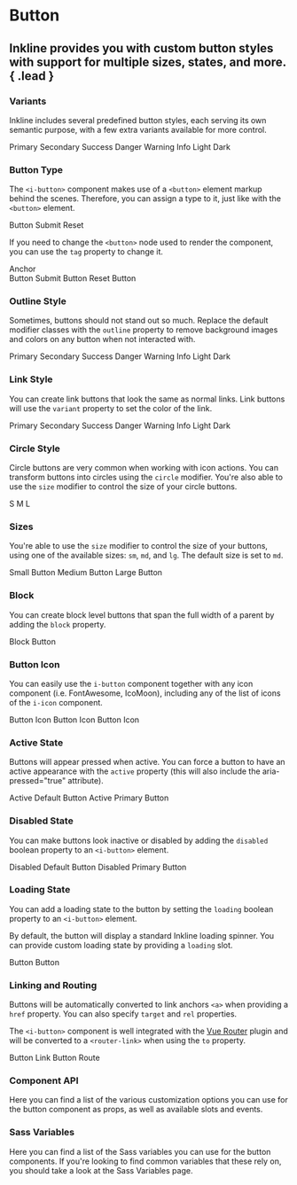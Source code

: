 # Button
## Inkline provides you with custom button styles with support for multiple sizes, states, and more. { .lead }

### Variants
Inkline includes several predefined button styles, each serving its own semantic purpose, with a few extra variants available for more control.

<i-code-preview title="Button Variants">

<div>
<i-button variant="primary">Primary</i-button>
<i-button variant="secondary">Secondary</i-button>
<i-button variant="success">Success</i-button>
<i-button variant="danger">Danger</i-button>
<i-button variant="warning">Warning</i-button>
<i-button variant="info">Info</i-button>
<i-button variant="light">Light</i-button>
<i-button variant="dark">Dark</i-button>
</div>

<template slot="html">

~~~html
<i-button variant="primary">Primary</i-button>
~~~
~~~html
<i-button variant="secondary">Secondary</i-button>
~~~
~~~html
<i-button variant="success">Success</i-button>
~~~
~~~html
<i-button variant="danger">Danger</i-button>
~~~
~~~html
<i-button variant="warning">Warning</i-button>
~~~
~~~html
<i-button variant="info">Info</i-button>
~~~
~~~html
<i-button variant="light">Light</i-button>
~~~
~~~html
<i-button variant="dark">Dark</i-button>
~~~

</template>
</i-code-preview>


### Button Type
The `<i-button>` component makes use of a `<button>` element markup behind the scenes. Therefore, you can assign a type to it,
just like with the `<button>` element.

<i-code-preview title="Button Type">

<div>
<i-button type="button">Button</i-button>
<i-button type="submit">Submit</i-button>
<i-button type="reset">Reset</i-button>
</div>

<template slot="html">

~~~html
<i-button type="button">Button</i-button>
~~~
~~~html
<i-button type="submit">Submit</i-button>
~~~
~~~html
<i-button type="reset">Reset</i-button>
~~~

</template>
</i-code-preview>

If you need to change the `<button>` node used to render the component, you can use the `tag` property to change it.

<i-code-preview title="Button Tag">

<div>
<i-button tag="a">Anchor</i-button>
</div>
<div>
<i-button tag="button" type="button">Button</i-button>
<i-button tag="button" type="submit">Submit Button</i-button>
<i-button tag="button" type="reset">Reset Button</i-button>
</div>
<div>
<i-button tag="input" type="button" value="Input"></i-button>
<i-button tag="input" type="submit" value="Submit Input"></i-button>
<i-button tag="input" type="reset" value="Reset Input"></i-button>
</div>

<template slot="html">

~~~html
<i-button tag="a">Link Button</i-button>
~~~
~~~html
<i-button tag="button" type="button">Button</i-button>
<i-button tag="button" type="submit">Submit Button</i-button>
<i-button tag="button" type="reset">Reset Button</i-button>
~~~
~~~html
<i-button tag="input" type="button" value="Input"></i-button>
<i-button tag="input" type="submit" value="Submit Input"></i-button>
<i-button tag="input" type="reset" value="Reset Input"></i-button>
~~~

</template>
</i-code-preview>


### Outline Style
Sometimes, buttons should not stand out so much. Replace the default modifier classes with the `outline` property
to remove background images and colors on any button when not interacted with.

<i-code-preview title="Button Outline">

<div>
<i-button outline variant="primary">Primary</i-button>
<i-button outline variant="secondary">Secondary</i-button>
<i-button outline variant="success">Success</i-button>
<i-button outline variant="danger">Danger</i-button>
<i-button outline variant="warning">Warning</i-button>
<i-button outline variant="info">Info</i-button>
<i-button outline variant="light">Light</i-button>
<i-button outline variant="dark">Dark</i-button>
</div>

<template slot="html">

~~~html
<i-button outline variant="primary">Primary</i-button>
~~~
~~~html
<i-button outline variant="secondary">Secondary</i-button>
~~~
~~~html
<i-button outline variant="success">Success</i-button>
~~~
~~~html
<i-button outline variant="danger">Danger</i-button>
~~~
~~~html
<i-button outline variant="warning">Warning</i-button>
~~~
~~~html
<i-button outline variant="info">Info</i-button>
~~~
~~~html
<i-button outline variant="light">Light</i-button>
~~~
~~~html
<i-button outline variant="dark">Dark</i-button>
~~~

</template>
</i-code-preview>

### Link Style
You can create link buttons that look the same as normal links. Link buttons will use the `variant` property to set the color of the link.

<i-code-preview title="Link Button">

<div>
<i-button link variant="primary">Primary</i-button>
<i-button link variant="secondary">Secondary</i-button>
<i-button link variant="success">Success</i-button>
<i-button link variant="danger">Danger</i-button>
<i-button link variant="warning">Warning</i-button>
<i-button link variant="info">Info</i-button>
<i-button link variant="light">Light</i-button>
<i-button link variant="dark">Dark</i-button>
</div>

<template slot="html">

~~~html
<i-button link variant="primary">Primary</i-button>
~~~
~~~html
<i-button link variant="secondary">Secondary</i-button>
~~~
~~~html
<i-button link variant="success">Success</i-button>
~~~
~~~html
<i-button link variant="danger">Danger</i-button>
~~~
~~~html
<i-button link variant="warning">Warning</i-button>
~~~
~~~html
<i-button link variant="info">Info</i-button>
~~~
~~~html
<i-button link variant="light">Light</i-button>
~~~
~~~html
<i-button link variant="dark">Dark</i-button>
~~~

</template>
</i-code-preview>

### Circle Style
Circle buttons are very common when working with icon actions. You can transform buttons into circles using the `circle`
modifier. You're also able to use the `size` modifier to control the size of your circle buttons. 

<i-code-preview title="Circle Button">

<div>
<i-button circle size="sm">S</i-button>
<i-button circle>M</i-button>
<i-button circle size="lg">L</i-button>
</div>

<template slot="html">

~~~html
<i-button circle size="sm">S</i-button>
~~~
~~~html
<i-button circle>M</i-button>
~~~
~~~html
<i-button circle size="lg">L</i-button>
~~~

</template>
</i-code-preview>

### Sizes
You're able to use the `size` modifier to control the size of your buttons, using one of the available sizes: `sm`, `md`, and `lg`. 
The default size is set to `md`.

<i-code-preview title="Button Sizes">

<div>
<i-button size="sm">Small Button</i-button>
<i-button size="md">Medium Button</i-button>
<i-button size="lg">Large Button</i-button>
</div>

<template slot="html">

~~~html
<i-button size="sm">Small Button</i-button>
~~~
~~~html
<i-button size="md">Medium Button</i-button>
~~~
~~~html
<i-button size="lg">Large Button</i-button>
~~~

</template>
</i-code-preview>

### Block
You can create block level buttons that span the full width of a parent by adding the `block` property.

<i-code-preview title="Block Button">
<i-button block>Block Button</i-button>

<template slot="html">

~~~html
<i-button block>Block Button</i-button>
~~~

</template>
</i-code-preview>

### Button Icon
You can easily use the `i-button` component together with any icon component (i.e. FontAwesome, IcoMoon), including any of the <nuxt-link :to="{ name: 'docs-components-icon' }">list of icons</nuxt-link> of the `i-icon` component.

<i-code-preview title="Button Icon">
<i-button><i-icon icon="home" class="_margin-right-1-2"></i-icon> Button Icon</i-button>
<i-button>Button Icon <i-icon icon="home" class="_margin-left-1-2"></i-icon></i-button>
<i-button><i-icon icon="home" class="_margin-right-1-2"></i-icon> Button Icon <i-icon icon="caret-down" class="_margin-left-1-2"></i-icon></i-button>

<template slot="html">

~~~html
<i-button>
    <i-icon icon="home" class="_margin-right-1-2"></i-icon> Button Icon
</i-button>
~~~
~~~html
<i-button>
    Button Icon <i-icon icon="home" class="_margin-left-1-2"></i-icon>
</i-button>
~~~
~~~html
<i-button>
    <i-icon icon="home" class="_margin-right-1-2"></i-icon>
    Button Icon
    <i-icon icon="caret-down" class="_margin-left-1-2"></i-icon>
</i-button>
~~~

</template>
</i-code-preview>

### Active State
Buttons will appear pressed when active. You can force a button to have an active appearance with the `active` property (this will also include the aria-pressed="true" attribute).

<i-code-preview title="Active Button State">

<div>
<i-button active>Active Default Button</i-button>
<i-button active variant="primary">Active Primary Button</i-button>
</div>

<template slot="html">

~~~html
<i-button active>Active Default Button</i-button>
~~~
~~~html
<i-button active variant="primary">Active Primary Button</i-button>
~~~

</template>
</i-code-preview>

### Disabled State
You can make buttons look inactive or disabled by adding the `disabled` boolean property to an `<i-button>` element.

<i-code-preview title="Disabled Button State">

<div>
<i-button disabled>Disabled Default Button</i-button>
<i-button disabled variant="primary">Disabled Primary Button</i-button>
</div>

<template slot="html">

~~~html
<i-button active>Active Default Button</i-button>
~~~
~~~html
<i-button active variant="primary">Active Primary Button</i-button>
~~~

</template>
</i-code-preview>

### Loading State
You can add a loading state to the button by setting the `loading` boolean property to an `<i-button>` element. 

By default, the button will display a standard Inkline loading spinner. You can provide custom loading state by providing a `loading` slot.

<i-code-preview title="Loading Button State">

<div>
<i-button :loading="true">Button</i-button>
<i-button :loading="true">
    Button
    <template v-slot:loading>
        <i-loader size="auto" variant="dark" class="_margin-right-1-2" />
        Loading
    </template>
</i-button>
</div>

<template slot="html">

~~~html
<i-button :loading="true">Disabled Default Button</i-button>
~~~

~~~html
<i-button :loading="true">
   Button
   <template v-slot:loading>
       <i-loader size="auto" variant="dark" class="_margin-right-1-2" /> 
       Loading
   </template>
</i-button>
~~~

</template>
</i-code-preview>

### Linking and Routing
Buttons will be automatically converted to link anchors `<a>` when providing a `href` property. You can also specify `target` and `rel` properties.

The `<i-button>` component is well integrated with the [Vue Router](https://router.vuejs.org) plugin and will be converted to a `<router-link>` when using the `to` property.

<i-code-preview title="Button Linking and Routing">

<div>
<i-button href="https://inkline.io">Button Link</i-button>
<i-button :to="{ name: 'docs-components-button' }">Button Route</i-button>
</div>

<template slot="html">

~~~html
<i-button href="https://inkline.io">Button Link</i-button>
~~~
~~~html
<i-button :to="{ name: 'docs-components-button' }">Button Route</i-button>
~~~

</template>
</i-code-preview>


### Component API
Here you can find a list of the various customization options you can use for the button component as props, as well as available slots and events.

<i-api-preview title="Button API" expanded markup="i-button" link="https://github.com/inkline/inkline/tree/master/packages/inkline/src/components/IButton">
    <template slot="props">
        <api-table>
            <api-table-row>
                <template slot="property">active</template>
                <template slot="description">Sets the button component state as active.</template>
                <template slot="type"><code>Boolean</code></template>
                <template slot="values"><code>true</code>, <code>false</code></template>
                <template slot="default"><code>false</code></template>
            </api-table-row>
            <api-table-row>
                <template slot="property">block</template>
                <template slot="description">Sets the button component style to span the whole parent width.</template>
                <template slot="type"><code>Boolean</code></template>
                <template slot="values"><code>true</code>, <code>false</code></template>
                <template slot="default"><code>false</code></template>
            </api-table-row>
            <api-table-row>
                <template slot="property">circle</template>
                <template slot="description">Sets the button component style to be a circle.</template>
                <template slot="type"><code>Boolean</code></template>
                <template slot="values"><code>true</code>, <code>false</code></template>
                <template slot="default"><code>false</code></template>
            </api-table-row>
            <api-table-row>
                <template slot="property">disabled</template>
                <template slot="description">Sets the button component state as disabled.</template>
                <template slot="type"><code>Boolean</code></template>
                <template slot="values"><code>true</code>, <code>false</code></template>
                <template slot="default"><code>false</code></template>
            </api-table-row>
            <api-table-row>
                <template slot="property">href</template>
                <template slot="description">Treats the button component as an anchor.</template>
                <template slot="type"><code>String</code></template>
                <template slot="values"></template>
                <template slot="default"></template>
            </api-table-row>
            <api-table-row>
                <template slot="property">link</template>
                <template slot="description">Sets the button component style to be a plain link.</template>
                <template slot="type"><code>Boolean</code></template>
                <template slot="values"><code>true</code>, <code>false</code></template>
                <template slot="default"><code>false</code></template>
            </api-table-row>
            <api-table-row>
                <template slot="property">loading</template>
                <template slot="description">Sets the button loading state. To be used together with the <code>loading</code> slot.</template>
                <template slot="type"><code>Boolean</code></template>
                <template slot="values"><code>true</code>, <code>false</code></template>
                <template slot="default"><code>false</code></template>
            </api-table-row>
            <api-table-row>
                <template slot="property">outline</template>
                <template slot="description">Sets the button component style to be an outline.</template>
                <template slot="type"><code>Boolean</code></template>
                <template slot="values"><code>true</code>, <code>false</code></template>
                <template slot="default"><code>false</code></template>
            </api-table-row>
            <api-table-row>
                <template slot="property">size</template>
                <template slot="description">Sets the size of the button component.</template>
                <template slot="type"><code>String</code></template>
                <template slot="values"><code>sm</code>, <code>md</code>, <code>lg</code></template>
                <template slot="default"><code>md</code></template>
            </api-table-row>
            <api-table-row>
                <template slot="property">tag</template>
                <template slot="description">Sets the tag used to render the button component.</template>
                <template slot="type"><code>String</code></template>
                <template slot="values"><code>a</code>, <code>button</code>, <code>input</code></template>
                <template slot="default"><code>button</code></template>
            </api-table-row>
            <api-table-row>
                <template slot="property">to</template>
                <template slot="description">Treats the button component as a <code>router-link</code>.</template>
                <template slot="type">Object</template>
                <template slot="values"></template>
                <template slot="default"></template>
            </api-table-row>
            <api-table-row>
                <template slot="property">variant</template>
                <template slot="description">Sets the color variant of the button component.</template>
                <template slot="type"><code>String</code></template>
                <template slot="values"><code>primary</code>, <code>secondary</code>, <code>light</code>, <code>dark</code>, <code>success</code>, <code>danger</code>, <code>warning</code>, <code>info</code></template>
                <template slot="default"><code>light</code></template>
            </api-table-row>
        </api-table>
    </template>
    <template slot="slots">
        <api-table>
            <api-table-row>
                <template slot="slot">default</template>
                <template slot="description">Slot for button default content.</template>
            </api-table-row>
            <api-table-row>
                <template slot="slot">loading</template>
                <template slot="description">Slot for button loading state.</template>
            </api-table-row>
        </api-table>
    </template>
    <template slot="events">
        <api-table>
            <api-table-row>
                <template slot="event">click</template>
                <template slot="description">Emitted when button component is clicked.</template>
                <template slot="type"><code>(event: Event) => {}</code></template>
            </api-table-row>
        </api-table>
    </template>
</i-api-preview>



### Sass Variables
Here you can find a list of the Sass variables you can use for the button components. If you're looking to find common variables that these rely on, you should take a look at the <nuxt-link :to="{ name: 'docs-core-sass-variables' }">Sass Variables</nuxt-link> page.

<i-scss-preview title="Button" expanded>
    <template slot="scss">
        <api-table>
            <api-table-row>
                <template slot="property">$button-font-size</template>
                <template slot="default"><code>$font-size</code></template>
            </api-table-row>
            <api-table-row>
                <template slot="property">$button-font-weight</template>
                <template slot="default"><code>$font-weight-normal</code></template>
            </api-table-row>
            <api-table-row>
                <template slot="property">$button-line-height</template>
                <template slot="default"><code>$line-height</code></template>
            </api-table-row>
            <api-table-row>
                <template slot="property">$button-border-width</template>
                <template slot="default"><code>$border-width</code></template>
            </api-table-row>
            <api-table-row>
                <template slot="property">$button-border-radius</template>
                <template slot="default"><code>$border-radius</code></template>
            </api-table-row>
            <api-table-row>
                <template slot="property">$button-padding-base</template>
                <template slot="default"><code>$spacer-1-2 $spacer</code></template>
            </api-table-row>
            <api-table-row>
                <template slot="property">$button-padding</template>
                <template slot="default"><code>size-map($button-padding-base, $sizes, $size-multipliers)</code></template>
            </api-table-row>
            <api-table-row>
                <template slot="property">$button-circle-size-base</template>
                <template slot="default"><code>$spacer * 1.6 + map_get($button-font-size, 'md')</code></template>
            </api-table-row>
            <api-table-row>
                <template slot="property">$button-circle-size</template>
                <template slot="default"><code>size-map($button-circle-size-base, $sizes, $size-multipliers)</code></template>
            </api-table-row>
            <api-table-row>
                <template slot="property">$button-margin</template>
                <template slot="default"><code>$spacer</code></template>
            </api-table-row>
            <api-table-row>
                <template slot="property">$button-darken-percentage-hover</template>
                <template slot="default"><code>5%</code></template>
            </api-table-row>
            <api-table-row>
                <template slot="property">$button-darken-percentage-active</template>
                <template slot="default"><code>12.5%</code></template>
            </api-table-row>
            <api-table-row>
                <template slot="property">$button-opacity-disabled-light</template>
                <template slot="default"><code>0.75</code></template>
            </api-table-row>
            <api-table-row>
                <template slot="property">$button-opacity-disabled-dark</template>
                <template slot="default"><code>0.66</code></template>
            </api-table-row>
            <api-table-row>
                <template slot="property">$button-link-color</template>
                <template slot="default"><code>$link-color</code></template>
            </api-table-row>
            <api-table-row>
                <template slot="property">$button-link-disabled-color</template>
                <template slot="default"><code>$text-muted</code></template>
            </api-table-row>
            <api-table-row>
                <template slot="property">$button-variants</template>
                <template slot="default"><code>('brand', 'monochrome', 'state', 'social')</code></template>
            </api-table-row>
            <api-table-row>
                <template slot="property">$button-variant-color-light</template>
                <template slot="default"><code>$variant-color-light</code></template>
            </api-table-row>
            <api-table-row>
                <template slot="property">$button-variant-color-dark</template>
                <template slot="default"><code>$variant-color-dark</code></template>
            </api-table-row>
        </api-table>
    </template>
</i-scss-preview> 
